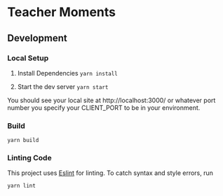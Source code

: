 # Teacher Moments

## Development

### Local Setup

1) Install Dependencies
`yarn install`

2) Start the dev server
`yarn start`

You should see your local site at http://localhost:3000/ or whatever port number you specify your CLIENT_PORT to be in your environment.

### Build
`yarn build`

### Linting Code
This project uses [Eslint](https://eslint.org/) for linting. To catch syntax and style errors, run

`yarn lint`

